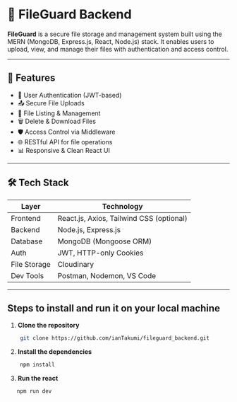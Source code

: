 # 📁 FileGuard Backend

**FileGuard** is a secure file storage and management system built using the MERN (MongoDB, Express.js, React, Node.js) stack. It enables users to upload, view, and manage their files with authentication and access control.

---

## 🚀 Features

- 🔐 User Authentication (JWT-based)
- 📤 Secure File Uploads
- 📂 File Listing & Management
- 🗑️ Delete & Download Files
- 🛡️ Access Control via Middleware
- 🌐 RESTful API for file operations
- 📊 Responsive & Clean React UI

---

## 🛠️ Tech Stack

| Layer        | Technology                               |
| ------------ | ---------------------------------------- |
| Frontend     | React.js, Axios, Tailwind CSS (optional) |
| Backend      | Node.js, Express.js                      |
| Database     | MongoDB (Mongoose ORM)                   |
| Auth         | JWT, HTTP-only Cookies                   |
| File Storage | Cloudinary                               |
| Dev Tools    | Postman, Nodemon, VS Code                |

---

## Steps to install and run it on your local machine

1. **Clone the repository**

```bash
    git clone https://github.com/ianTakumi/fileguard_backend.git
```

2. **Install the dependencies**

```bash
    npm install
```

3. **Run the react**

```bash
   npm run dev
```

